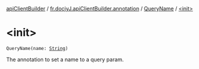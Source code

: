 [apiClientBuilder](../../index.md) / [fr.docjyJ.apiClientBuilder.annotation](../index.md) / [QueryName](index.md) / [&lt;init&gt;](./-init-.md)

# &lt;init&gt;

`QueryName(name: `[`String`](https://kotlinlang.org/api/latest/jvm/stdlib/kotlin/-string/index.html)`)`

The annotation to set a name to a query param.

